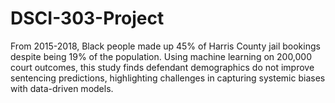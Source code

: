 # DSCI-303-Project
From 2015-2018, Black people made up 45% of Harris County jail bookings despite being 19% of the population. Using machine learning on 200,000 court outcomes, this study finds defendant demographics do not improve sentencing predictions, highlighting challenges in capturing systemic biases with data-driven models.
